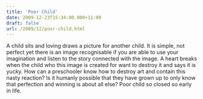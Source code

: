 ```yaml
---
title: 'Poor Child'
date: 2009-12-23T15:34:00.000+11:00
draft: false
url: /2009/12/poor-child.html
---
```


A child sits and loving draws a picture for another child. It is simple, not perfect yet there is an image recognisable if you are able to use your imagination and listen to the story connected with the image. A heart breaks when the child who this image is created for want to destroy it and says it is yucky. How can a preschooler know how to destroy art and contain this nasty reaction? Is it humanly possible that they have grown up to only know that perfection and winning is about all else? Poor child so closed so early in life.